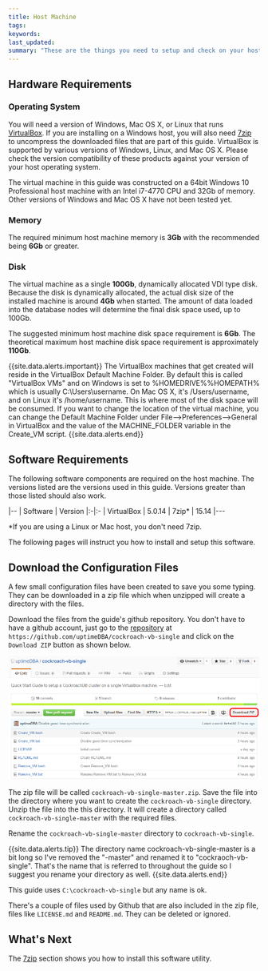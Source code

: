 ```yaml
---
title: Host Machine
tags: 
keywords: 
last_updated: 
summary: "These are the things you need to setup and check on your host machine first."
---
```


## Hardware Requirements


### Operating System

You will need a version of Windows, Mac OS X, or Linux that runs [VirtualBox](https://www.virtualbox.org). If you are installing on a Windows host, you will also need [7zip](http://www.7-zip.org/) to uncompress the downloaded files that are part of this guide.
VirtualBox is supported by various versions of Windows, Linux, and Mac OS X. Please check the version compatibility of these products against your version of your host operating system.

The virtual machine in this guide was constructed on a 64bit Windows 10 Professional host machine with an Intel i7-4770 CPU and 32Gb of memory. Other versions of Windows and Mac OS X have not been tested yet.


### Memory

The required minimum host machine memory is **3Gb** with the recommended being **6Gb** or greater.


### Disk

The virtual machine as a single **100Gb**, dynamically allocated VDI type disk. Because the disk is dynamically allocated, the actual disk size of the installed machine is around **4Gb** when started. The amount of data loaded into the database nodes will determine the final disk space used, up to 100Gb.

The suggested minimum host machine disk space requirement is **6Gb**. The theoretical maximum host machine disk space requirement is approximately **110Gb**.

{{site.data.alerts.important}}
The VirtualBox machines that get created will reside in the VirtualBox Default Machine Folder. By default this is called "VirtualBox VMs" and on Windows is set to %HOMEDRIVE%%HOMEPATH% which is usually C:\Users\username\. On Mac OS X, it's /Users/username, and on Linux it's /home/username. 
This is where most of the disk space will be consumed. If you want to change the location of the virtual machine, you can change the Default Machine Folder under File-->Preferences-->General in VirtualBox and the value of the MACHINE_FOLDER variable in the Create_VM script.
{{site.data.alerts.end}}


## Software Requirements

The following software components are required on the host machine. The versions listed are the versions used in this guide.
Versions greater than those listed should also work.

|--
| Software | Version
|:-|:-
| VirtualBox | 5.0.14
| 7zip\* | 15.14
|---

\*If you are using a Linux or Mac host, you don't need 7zip.

The following pages will instruct you how to install and setup this software.


## Download the Configuration Files

A few small configuration files have been created to save you some typing. They can be downloaded in a zip file which when unzipped will create a directory with the files.

Download the files from the guide's github repository. You don't have to have a github account, just go to the [repository](https://github.com/uptimeDBA/cockroach-vb-single) at `https://github.com/uptimeDBA/cockroach-vb-single` and click on the `Download ZIP` button as shown below.

![Download ZIP file](images/Download_ZIP_file.png)

The zip file will be called `cockroach-vb-single-master.zip`. Save the file into the directory where you want to create the `cockroach-vb-single` directory.
Unzip the file into the this directory. It will create a directory called `cockroach-vb-single-master` with the required files. 

Rename the `cockroach-vb-single-master` directory to `cockroach-vb-single`.

{{site.data.alerts.tip}}
The directory name cockroach-vb-single-master is a bit long so I've removed the "-master" and renamed it to "cockraoch-vb-single". That's the name that is referred to throughout the guide so I suggest you rename your directory as well.
{{site.data.alerts.end}}

This guide uses `C:\cockroach-vb-single` but any name is ok.

There's a couple of files used by Github that are also included in the zip file, files like `LICENSE.md` and `README.md`. They can be deleted or ignored.


## What's Next

The [7zip](cockroach-vb-single_host_7zip) section shows you how to install this software utility.
